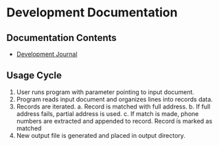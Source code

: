# Development Documentation
## Documentation Contents
- [Development Journal](journal.md)

## Usage Cycle
1. User runs program with parameter pointing to input document.
2. Program reads input document and organizes lines into records data.
3. Records are iterated.
    a. Record is matched with full address.
    b. If full address fails, partial address is used.
    c. If match is made, phone numbers are extracted and appended to record. Record is marked as matched
4. New output file is generated and placed in output directory.
